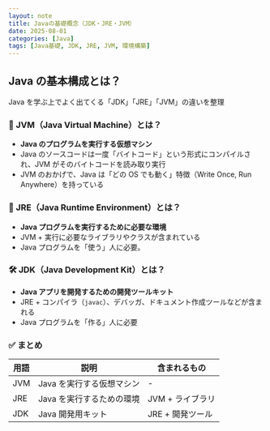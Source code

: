 ```yaml
---
layout: note
title: Javaの基礎概念（JDK・JRE・JVM）
date: 2025-08-01
categories: [Java]
tags: [Java基礎, JDK, JRE, JVM, 環境構築]
---
```


## Java の基本構成とは？

Java を学ぶ上でよく出てくる「JDK」「JRE」「JVM」の違いを整理

### 🧱 JVM（Java Virtual Machine）とは？

- **Java のプログラムを実行する仮想マシン**
- Java のソースコードは一度「バイトコード」という形式にコンパイルされ、JVM がそのバイトコードを読み取り実行
- JVM のおかげで、Java は「どの OS でも動く」特徴（Write Once, Run Anywhere）を持っている

### 🧃 JRE（Java Runtime Environment）とは？

- **Java プログラムを実行するために必要な環境**
- JVM + 実行に必要なライブラリやクラスが含まれている
- Java プログラムを「使う」人に必要。

### 🛠️ JDK（Java Development Kit）とは？

- **Java アプリを開発するための開発ツールキット**
- JRE + コンパイラ（`javac`）、デバッガ、ドキュメント作成ツールなどが含まれる
- Java プログラムを「作る」人に必要

### ✅ まとめ

| 用語 | 説明                      | 含まれるもの     |
| ---- | ------------------------- | ---------------- |
| JVM  | Java を実行する仮想マシン | -                |
| JRE  | Java を実行するための環境 | JVM + ライブラリ |
| JDK  | Java 開発用キット         | JRE + 開発ツール |
